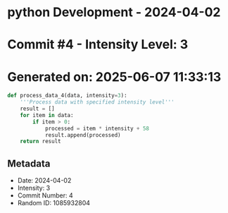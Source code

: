 ﻿# python Development - 2024-04-02
# Commit #4 - Intensity Level: 3
# Generated on: 2025-06-07 11:33:13
```python
def process_data_4(data, intensity=3):
    '''Process data with specified intensity level'''
    result = []
    for item in data:
        if item > 0:
            processed = item * intensity + 58
            result.append(processed)
    return result
```
## Metadata
- Date: 2024-04-02
- Intensity: 3
- Commit Number: 4
- Random ID: 1085932804
